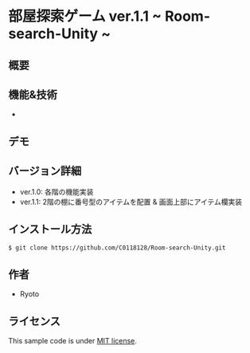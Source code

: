 # 部屋探索ゲーム ver.1.1 ~ Room-search-Unity ~

## 概要


## 機能&技術
* 

## デモ

## バージョン詳細
* ver.1.0: 各階の機能実装
* ver.1.1: 2階の棚に番号型のアイテムを配置 & 画面上部にアイテム欄実装

## インストール方法
`$ git clone https://github.com/C0118128/Room-search-Unity.git`

## 作者
* Ryoto

## ライセンス
This sample code is under [MIT license](https://en.wikipedia.org/wiki/MIT_License).
